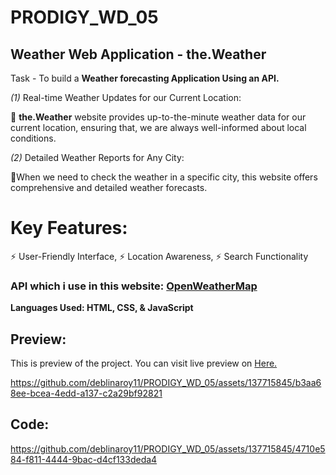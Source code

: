 # PRODIGY_WD_05
## Weather Web Application - the.Weather


<p> Task - To build a <strong>Weather forecasting Application Using an API.</strong></p>


<p> 
  <i>(1)</i> Real-time Weather Updates for our Current Location: 
  
🌟 <b>the.Weather</b> website provides up-to-the-minute weather data for our current location, ensuring that, we are always well-informed about local conditions.


   <i>(2)</i> Detailed Weather Reports for Any City:
   
🌟When we need to check the weather in a specific city, this website offers comprehensive and detailed weather forecasts.

# Key Features:

⚡ User-Friendly Interface, ⚡ Location Awareness, ⚡ Search Functionality



</p>

<h3>API which i use in this website: <a href="https://openweathermap.org/" target="_blank">OpenWeatherMap</a></h3>



<p> <b> Languages Used: HTML, CSS, & JavaScript  </b> </p>
<h2>Preview: </h2>
<p>This is preview of the project. You can visit live preview on <a href="https://github.com/guna-dhamothiran/PRODIGY_WD_05-WeatherApp-" target="_blank"> Here. </a></p>



https://github.com/deblinaroy11/PRODIGY_WD_05/assets/137715845/b3aa68ee-bcea-4edd-a137-c2a29bf92821

<h2>Code: </h2>



https://github.com/deblinaroy11/PRODIGY_WD_05/assets/137715845/4710e584-f811-4444-9bac-d4cf133deda4

